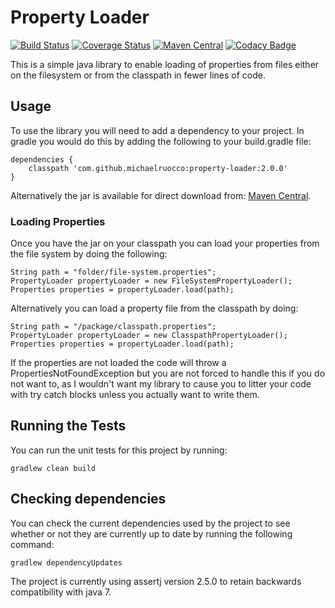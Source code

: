 # Property Loader

[![Build Status](https://travis-ci.org/michaelruocco/property-loader.svg?branch=master)](https://travis-ci.org/michaelruocco/property-loader)
[![Coverage Status](https://coveralls.io/repos/github/michaelruocco/property-loader/badge.svg?branch=master)](https://coveralls.io/github/michaelruocco/property-loader?branch=master)
[![Maven Central](https://maven-badges.herokuapp.com/maven-central/com.github.michaelruocco/property-loader/badge.svg)](https://maven-badges.herokuapp.com/maven-central/com.github.michaelruocco/property-loader)
[![Codacy Badge](https://api.codacy.com/project/badge/Grade/f2ee600bb48147589686ee5a78104275)](https://www.codacy.com/app/michael-ruocco/property-loader?utm_source=github.com&amp;utm_medium=referral&amp;utm_content=michaelruocco/property-loader&amp;utm_campaign=Badge_Grade)

This is a simple java library to enable loading of properties from files
either on the filesystem or from the classpath in fewer lines of code.

## Usage

To use the library you will need to add a dependency to your project. In
gradle you would do this by adding the following to your build.gradle file:

```
dependencies {
    classpath 'com.github.michaelruocco:property-loader:2.0.0'
}
```

Alternatively the jar is available for direct download from:
[Maven Central](http://search.maven.org/).

### Loading Properties

Once you have the jar on your classpath you can load your properties from
the file system by doing the following:

```
String path = "folder/file-system.properties";
PropertyLoader propertyLoader = new FileSystemPropertyLoader();
Properties properties = propertyLoader.load(path);
```

Alternatively you can load a property file from the classpath by doing:

```
String path = "/package/classpath.properties";
PropertyLoader propertyLoader = new ClasspathPropertyLoader();
Properties properties = propertyLoader.load(path);
```

If the properties are not loaded the code will throw a PropertiesNotFoundException
but you are not forced to handle this if you do not want to, as I wouldn't
want my library to cause you to litter your code with try catch blocks unless
you actually want to write them.

## Running the Tests

You can run the unit tests for this project by running:

```
gradlew clean build
```

## Checking dependencies

You can check the current dependencies used by the project to see whether
or not they are currently up to date by running the following command:

```
gradlew dependencyUpdates
```

The project is currently using assertj version 2.5.0 to retain backwards compatibility
with java 7.